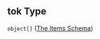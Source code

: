 ## tok Type

`object[]` ([The Items Schema](ling_spacy-properties-properties-the-sents-schema-the-items-schema-properties-the-tok-schema-the-items-schema.md))
